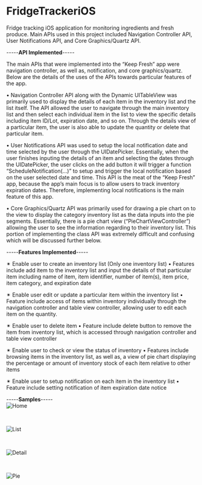 # FridgeTrackeriOS

Fridge tracking iOS application for monitoring ingredients and fresh produce. 
Main APIs used in this project included Navigation Controller API, User Notifications API, and Core Graphics/Quartz API.

-----**API Implemented**-----

The main APIs that were implemented into the “Keep Fresh” app were navigation controller, as well as, notification, and core graphics/quartz. Below are the details of the uses of the APIs towards particular features of the app.

• Navigation Controller API along with the Dynamic UITableView was primarily used to
display the details of each item in the inventory list and the list itself. The API allowed the user to navigate through the main inventory list and then select each individual item in the list to view the specific details including item ID/Lot, expiration date, and so on. Through the details view of a particular item, the user is also able to update the quantity or delete that particular item.

• User Notifications API was used to setup the local notification date and time selected by the user through the UIDatePicker. Essentially, when the user finishes inputing the details of an item and selecting the dates through the UIDatePicker, the user clicks on the add button it will trigger a function “ScheduleNotification(...)” to setup and trigger the local notification based on the user selected date and time. This API is the meat of the “Keep Fresh” app, because the app’s main focus is to allow users to track inventory expiration dates. Therefore, implementing local notifications is the main feature of this app.

• Core Graphics/Quartz API was primarily used for drawing a pie chart on to the view to display the category inventory list as the data inputs into the pie segments. Essentially, there is a pie chart view (“PieChartViewController”) allowing the user to see the information regarding to their inventory list. This portion of implementing the class API was extremely difficult and confusing which will be discussed further below.

-----**Features Implemented**-----

✴ Enable user to create an inventory list (Only one inventory list)
  • Features include add item to the inventory list and input the details of that
particular item including name of item, item identifier, number of item(s), item
price, item category, and expiration date

✴ Enable user edit or update a particular item within the inventory list
  • Feature include access of items within inventory individually through the navigation controller and table view controller, allowing user to edit each item on the quantity.

✴ Enable user to delete item
  • Feature include delete button to remove the item from inventory list, which is
accessed through navigation controller and table view controller

✴ Enable user to check or view the status of inventory
  • Features include browsing items in the inventory list, as well as, a view of pie chart displaying the percentage or amount of inventory stock of each item relative to other items

  ✴ Enable user to setup notification on each item in the inventory list • Feature include setting notification of item expiration date notice

-----**Samples**----- <br>
![Home](ReadMeImages/Home.jpg)

<br>

![List](ReadMeImages/List.jpg)

<br>

![Detail](ReadMeImages/Detail.jpg)

<br>

![Pie](ReadMeImages/Pie.jpg)